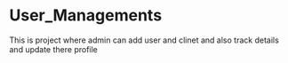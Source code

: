# User_Managements
This is project where admin can add user and clinet and also track details and update there profile 

